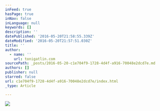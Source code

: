 ```yaml
---
inFeed: true
hasPage: true
inNav: false
inLanguage: null
keywords: []
description: ''
datePublished: '2016-05-20T21:58:55.339Z'
dateModified: '2016-05-20T21:57:51.030Z'
title: ''
author:
  - name: ''
    url: tonigatlin.com
sourcePath: _posts/2016-05-20-c1e704f9-1728-4d4f-a916-70048e2dcd7e.md
authors: []
publisher: null
starred: false
url: c1e704f9-1728-4d4f-a916-70048e2dcd7e/index.html
_type: Article

---
```

![](https://the-grid-user-content.s3-us-west-2.amazonaws.com/30f7e1e2-6941-4096-9a0a-b3c7590b882e.png)